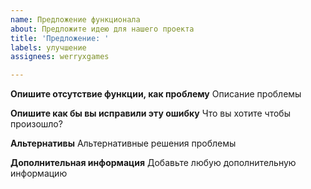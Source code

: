 ```yaml
---
name: Предложение функционала
about: Предложите идею для нашего проекта
title: 'Предложение: '
labels: улучшение
assignees: werryxgames

---
```


**Опишите отсутствие функции, как проблему**
Описание проблемы

**Опишите как бы вы исправили эту ошибку**
Что вы хотите чтобы произошло?

**Альтернативы**
Альтернативные решения проблемы

**Дополнительная информация**
Добавьте любую дополнительную информацию
